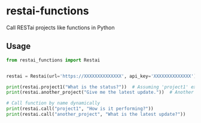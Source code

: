 # restai-functions

Call RESTai projects like functions in Python

## Usage

```python
from restai_functions import Restai


restai = Restai(url='https://XXXXXXXXXXXXXX', api_key='XXXXXXXXXXXXXX')

print(restai.project1("What is the status?"))  # Assuming 'project1' exists
print(restai.another_project("Give me the latest update."))  # Another project

# Call function by name dynamically
print(restai.call("project1", "How is it performing?"))
print(restai.call("another_project", "What is the latest update?"))
```
